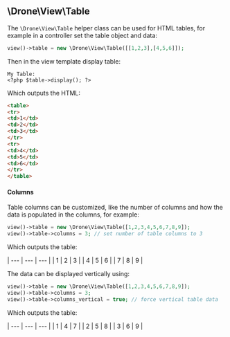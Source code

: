 ## \Drone\View\Table

The `\Drone\View\Table` helper class can be used for HTML tables, for example in a controller set the table object and data:
```php
view()->table = new \Drone\View\Table([[1,2,3],[4,5,6]]);
```
Then in the view template display table:
```html+php
My Table:
<?php $table->display(); ?>
```
Which outputs the HTML:
```html
<table>
<tr>
<td>1</td>
<td>2</td>
<td>3</td>
</tr>
<tr>
<td>4</td>
<td>5</td>
<td>6</td>
</tr>
</table>
```

#### Columns
Table columns can be customized, like the number of columns and how the data is populated in the columns, for example:
```php
view()->table = new \Drone\View\Table([1,2,3,4,5,6,7,8,9]);
view()->table->columns = 3; // set number of table columns to 3
```
Which outputs the table:

| --- | --- | --- |
| 1 | 2 | 3 |
| 4 | 5 | 6 |
| 7 | 8 | 9 |

The data can be displayed vertically using:
```php
view()->table = new \Drone\View\Table([1,2,3,4,5,6,7,8,9]);
view()->table->columns = 3;
view()->table->columns_vertical = true; // force vertical table data
```
Which outputs the table:

| --- | --- | --- |
| 1 | 4 | 7 |
| 2 | 5 | 8 |
| 3 | 6 | 9 |